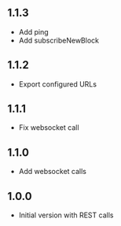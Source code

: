 ## 1.1.3
- Add ping
- Add subscribeNewBlock
 
## 1.1.2
- Export configured URLs
 
## 1.1.1
- Fix websocket call
 
## 1.1.0
- Add websocket calls
 
## 1.0.0
- Initial version with REST calls

